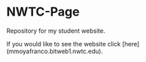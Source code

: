 # NWTC-Page
Repository for my student website.

If you would like to see the website click [here] (mmoyafranco.bitweb1.nwtc.edu).
